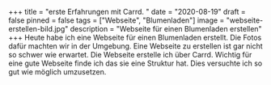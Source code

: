 +++
title = "erste Erfahrungen mit Carrd. "
date = "2020-08-19"
draft = false
pinned = false
tags = ["Webseite", "Blumenladen"]
image = "webseite-erstellen-bild.jpg"
description = "Webseite  für einen Blumenladen erstellen"
+++
Heute habe ich eine Webseite für einen Blumenladen erstellt. Die Fotos dafür machten wir in der Umgebung. Eine Webseite zu erstellen ist gar nicht so schwer wie erwartet. Die Webseite erstelle ich über Carrd. Wichtig für eine gute Webseite finde ich das sie eine Struktur hat. Dies versuchte ich so gut wie möglich umzusetzen.